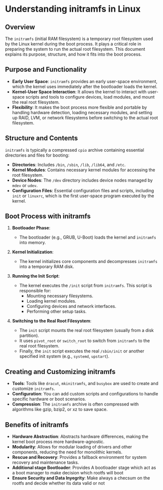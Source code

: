 # Understanding initramfs in Linux

## Overview

The `initramfs` (initial RAM filesystem) is a temporary root filesystem used by the Linux kernel during the boot process. It plays a critical role in preparing the system to run the actual root filesystem. This document explains its purpose, structure, and how it fits into the boot process.

## Purpose and Functionality

- **Early User Space**: `initramfs` provides an early user-space environment, which the kernel uses immediately after the bootloader loads the kernel.
- **Kernel-User Space Interaction**: It allows the kernel to interact with user-space scripts and tools to configure devices, load modules, and mount the real root filesystem.
- **Flexibility**: It makes the boot process more flexible and portable by handling hardware detection, loading necessary modules, and setting up RAID, LVM, or network filesystems before switching to the actual root filesystem.

## Structure and Contents

`initramfs` is typically a compressed `cpio` archive containing essential directories and files for booting:

- **Directories**: Includes `/bin`, `/sbin`, `/lib`, `/lib64`, and `/etc`.
- **Kernel Modules**: Contains necessary kernel modules for accessing the root filesystem.
- **Device Nodes**: The `/dev` directory includes device nodes managed by `mdev` or `udev`.
- **Configuration Files**: Essential configuration files and scripts, including `init` or `linuxrc`, which is the first user-space program executed by the kernel.

## Boot Process with initramfs

1. **Bootloader Phase**:
   - The bootloader (e.g., GRUB, U-Boot) loads the kernel and `initramfs` into memory.
   
2. **Kernel Initialization**:
   - The kernel initializes core components and decompresses `initramfs` into a temporary RAM disk.
   
3. **Running the Init Script**:
   - The kernel executes the `/init` script from `initramfs`. This script is responsible for:
     - Mounting necessary filesystems.
     - Loading kernel modules.
     - Configuring devices and network interfaces.
     - Performing other setup tasks.
   
4. **Switching to the Real Root Filesystem**:
   - The `init` script mounts the real root filesystem (usually from a disk partition).
   - It uses `pivot_root` or `switch_root` to switch from `initramfs` to the real root filesystem.
   - Finally, the `init` script executes the real `/sbin/init` or another specified init system (e.g., `systemd`, `upstart`).

## Creating and Customizing initramfs

- **Tools**: Tools like `dracut`, `mkinitramfs`, and `busybox` are used to create and customize `initramfs`.
- **Configuration**: You can add custom scripts and configurations to handle specific hardware or boot scenarios.
- **Compression**: The `initramfs` archive is often compressed with algorithms like gzip, bzip2, or xz to save space.

## Benefits of initramfs

- **Hardware Abstraction**: Abstracts hardware differences, making the kernel boot process more hardware-agnostic.
- **Modularity**: Allows for modular loading of drivers and other components, reducing the need for monolithic kernels.
- **Rescue and Recovery**: Provides a fallback environment for system recovery and maintenance tasks.
- **Additional stage Bootloader**: Provides A bootloader stage which act as a boot manager to make decision which rootfs will boot
- **Ensure Security and Data Inyegrity**: Make always a checsum on the rootfs and decide whether its data valid or not 

